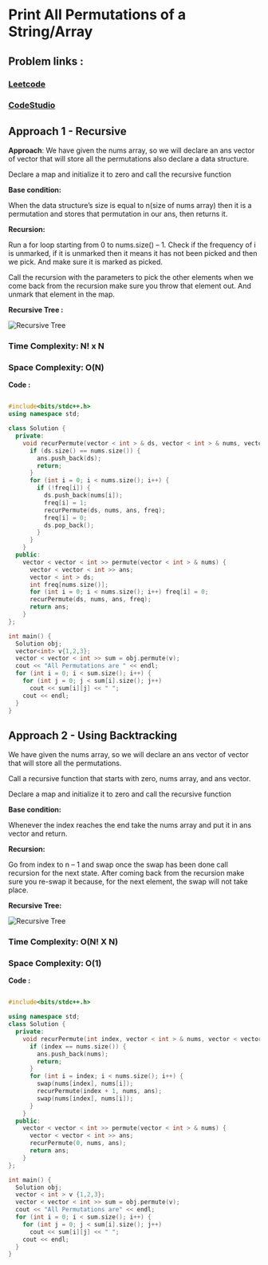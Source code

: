 # Print All Permutations of a String/Array

## Problem links :

### [Leetcode](https://leetcode.com/problems/permutations/)

### [CodeStudio](https://www.codingninjas.com/studio/problems/758958)

## Approach 1 - Recursive

**Approach**: We have given the nums array, so we will declare an ans vector of vector that will store all the permutations also declare a data structure.

Declare a map and initialize it to zero and call the recursive function

**Base condition:**

When the data structure’s size is equal to n(size of nums array) then it is a permutation and stores that permutation in our ans, then returns it.

**Recursion:**

Run a for loop starting from 0 to nums.size() – 1. Check if the frequency of i is unmarked, if it is unmarked then it means it has not been picked and then we pick. And make sure it is marked as picked.

Call the recursion with the parameters to pick the other elements when we come back from the recursion make sure you throw that element out. And unmark that element in the map.

**Recursive Tree :**

![Recursive Tree](https://lh5.googleusercontent.com/_HggDGd3RQxtGztkBl-RiWG1-30xybzsuKdwkFHD72hYudulc9gpcujvsMYRp0Rh6jTN7J_m-kM2hL7uV6vjMTICcy3MzHQQcu1kHHVlQCu9emq8YfRj5gsNfwDFBuVNqd4Md68u)

### **Time Complexity:** N! x N

### **Space Complexity:** O(N)

**Code :**

```cpp

#include<bits/stdc++.h>
using namespace std;

class Solution {
  private:
    void recurPermute(vector < int > & ds, vector < int > & nums, vector < vector < int >> & ans, int freq[]) {
      if (ds.size() == nums.size()) {
        ans.push_back(ds);
        return;
      }
      for (int i = 0; i < nums.size(); i++) {
        if (!freq[i]) {
          ds.push_back(nums[i]);
          freq[i] = 1;
          recurPermute(ds, nums, ans, freq);
          freq[i] = 0;
          ds.pop_back();
        }
      }
    }
  public:
    vector < vector < int >> permute(vector < int > & nums) {
      vector < vector < int >> ans;
      vector < int > ds;
      int freq[nums.size()];
      for (int i = 0; i < nums.size(); i++) freq[i] = 0;
      recurPermute(ds, nums, ans, freq);
      return ans;
    }
};

int main() {
  Solution obj;
  vector<int> v{1,2,3};
  vector < vector < int >> sum = obj.permute(v);
  cout << "All Permutations are " << endl;
  for (int i = 0; i < sum.size(); i++) {
    for (int j = 0; j < sum[i].size(); j++)
      cout << sum[i][j] << " ";
    cout << endl;
  }
}

```

## Approach 2 - Using Backtracking

We have given the nums array, so we will declare an ans vector of vector that will store all the permutations.

Call a recursive function that starts with zero, nums array, and ans vector.

Declare a map and initialize it to zero and call the recursive function

**Base condition:**

Whenever the index reaches the end take the nums array and put it in ans vector and return.

**Recursion:**

Go from index to n – 1 and swap once the swap has been done call recursion for the next state. After coming back from the recursion make sure you re-swap it because, for the next element, the swap will not take place.

**Recursive Tree:**

![Recursive Tree](https://lh4.googleusercontent.com/rT5kZ2p2oZJIoSa2DcjQ2NTyUUVGEeOCCDtcdvZi1lTyIjnXuAFaQ4tI7TxHqLqdR4Xig4ncX37p2SBmT5hfihQWGpiFL_foQl2kGwVnvz6VGlfHqS_bbc-8VGsJDeb0CfiC7aSN)

### **Time Complexity:** O(N! X N)

### **Space Complexity:** O(1)

**Code :**

```cpp

#include<bits/stdc++.h>

using namespace std;
class Solution {
  private:
    void recurPermute(int index, vector < int > & nums, vector < vector < int >> & ans) {
      if (index == nums.size()) {
        ans.push_back(nums);
        return;
      }
      for (int i = index; i < nums.size(); i++) {
        swap(nums[index], nums[i]);
        recurPermute(index + 1, nums, ans);
        swap(nums[index], nums[i]);
      }
    }
  public:
    vector < vector < int >> permute(vector < int > & nums) {
      vector < vector < int >> ans;
      recurPermute(0, nums, ans);
      return ans;
    }
};

int main() {
  Solution obj;
  vector < int > v {1,2,3};
  vector < vector < int >> sum = obj.permute(v);
  cout << "All Permutations are" << endl;
  for (int i = 0; i < sum.size(); i++) {
    for (int j = 0; j < sum[i].size(); j++)
      cout << sum[i][j] << " ";
    cout << endl;
  }
}

```
